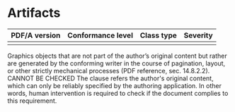 # Artifacts

| PDF/A version | Conformance level | Class type  | Severity |
| ------------- | ----------------- | ----------  | -------- |
|               |                   |             |          |

Graphics objects that are not part of the author’s original content but rather are generated by the conforming writer in the course of pagination, layout, or other strictly mechanical processes (PDF reference, sec. 14.8.2.2).
CANNOT BE CHECKED
The clause refers the author's original content, which can only be reliably specified by the authoring application. In other words, human intervention is required to check if the document complies to this requirement.
